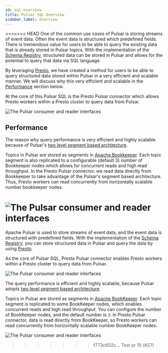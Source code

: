 ```yaml
---
id: sql-overview
title: Pulsar SQL Overview
sidebar_label: Overview
---
```


<<<<<<< HEAD
One of the common use cases of Pulsar is storing streams of event data. Often the event data is structured which predefined fields.  There is tremendous value for users to be able to query the existing data that is already stored in Pulsar topics.  With the implementation of the [Schema Registry](concepts-schema-registry.md), structured data can be stored in Pulsar and allows for the potential to query that data via SQL language.

By leveraging [Presto](https://prestosql.io/), we have created a method for users to be able to query structured data stored within Pulsar in a very efficient and scalable manner. We will discuss why this very efficient and scalable in the [Performance](#performance) section below. 

At the core of this Pulsar SQL is the Presto Pulsar connector which allows Presto workers within a Presto cluster to query data from Pulsar.


![The Pulsar consumer and reader interfaces](assets/pulsar-sql-arch-2.png)


## Performance

The reason why query performance is very efficient and highly scalable because of Pulsar's [two level segment based architecture](concepts-architecture-overview.md#apache-bookkeeper). 

Topics in Pulsar are stored as segments in [Apache Bookkeeper](https://bookkeeper.apache.org/). Each topic segment is also replicated to a configurable (default 3) number of Bookkeeper nodes which allows for concurrent reads and high read throughput. In the Presto Pulsar connector, we read data directly from Bookkeeper to take advantage of the Pulsar's segment based architecture.  Thus, Presto workers can read concurrently from horizontally scalable number bookkeeper nodes.


![The Pulsar consumer and reader interfaces](assets/pulsar-sql-arch-1.png)
=======
Apache Pulsar is used to store streams of event data, and the event data is structured with predefined fields. With the implementation of the [Schema Registry](schema-get-started.md), you can store structured data in Pulsar and query the data by using [Presto](https://prestosql.io/).  

As the core of Pulsar SQL, Presto Pulsar connector enables Presto workers within a Presto cluster to query data from Pulsar.

![The Pulsar consumer and reader interfaces](assets/pulsar-sql-arch-2.png)

The query performance is efficient and highly scalable, because Pulsar adopts [two level segment based architecture](concepts-architecture-overview.md#apache-bookkeeper). 

Topics in Pulsar are stored as segments in [Apache BookKeeper](https://bookkeeper.apache.org/). Each topic segment is replicated to some BookKeeper nodes, which enables concurrent reads and high read throughput. You can configure the number of BookKeeper nodes, and the default number is `3`. In Presto Pulsar connector, data is read directly from BookKeeper, so Presto workers can read concurrently from horizontally scalable number BookKeeper nodes.

![The Pulsar consumer and reader interfaces](assets/pulsar-sql-arch-1.png)
>>>>>>> f773c602c... Test pr 10 (#27)
